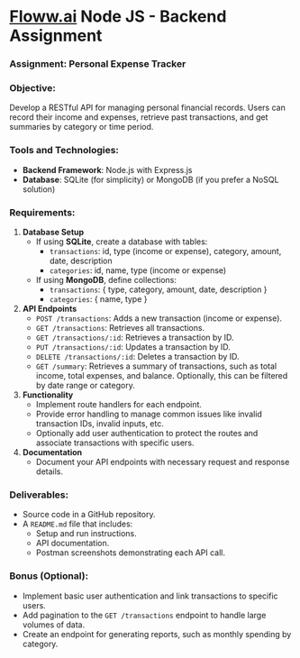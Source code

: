 # [Floww.ai](http://Floww.ai) Node JS - Backend Assignment

### Assignment: Personal Expense Tracker

### Objective:

Develop a RESTful API for managing personal financial records. Users can record their income and expenses, retrieve past transactions, and get summaries by category or time period.

### Tools and Technologies:

- **Backend Framework**: Node.js with Express.js
- **Database**: SQLite (for simplicity) or MongoDB (if you prefer a NoSQL solution)

### Requirements:

1. **Database Setup**
    - If using **SQLite**, create a database with tables:
        - `transactions`: id, type (income or expense), category, amount, date, description
        - `categories`: id, name, type (income or expense)
    - If using **MongoDB**, define collections:
        - `transactions`: { type, category, amount, date, description }
        - `categories`: { name, type }
2. **API Endpoints**
    - `POST /transactions`: Adds a new transaction (income or expense).
    - `GET /transactions`: Retrieves all transactions.
    - `GET /transactions/:id`: Retrieves a transaction by ID.
    - `PUT /transactions/:id`: Updates a transaction by ID.
    - `DELETE /transactions/:id`: Deletes a transaction by ID.
    - `GET /summary`: Retrieves a summary of transactions, such as total income, total expenses, and balance. Optionally, this can be filtered by date range or category.
3. **Functionality**
    - Implement route handlers for each endpoint.
    - Provide error handling to manage common issues like invalid transaction IDs, invalid inputs, etc.
    - Optionally add user authentication to protect the routes and associate transactions with specific users.
4. **Documentation**
    - Document your API endpoints with necessary request and response details.

### Deliverables:

- Source code in a GitHub repository.
- A `README.md` file that includes:
    - Setup and run instructions.
    - API documentation.
    - Postman screenshots demonstrating each API call.

### Bonus (Optional):

- Implement basic user authentication and link transactions to specific users.
- Add pagination to the `GET /transactions` endpoint to handle large volumes of data.
- Create an endpoint for generating reports, such as monthly spending by category.